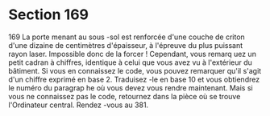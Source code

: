 # Section 169

169
La porte menant au sous -sol est renforcée d'une couche de criton
d'une dizaine de centimètres d'épaisseur, à l'épreuve du plus
puissant rayon laser. Impossible donc de la forcer ! Cependant,
vous remarq uez un petit cadran à chiffres, identique à celui que
vous avez vu à l'extérieur du bâtiment. Si vous en connaissez le
code, vous pouvez remarquer qu'il s'agit d'un chiffre exprimé en
base 2. Traduisez -le en base 10 et vous obtiendrez le numéro du
paragrap he où vous devez vous rendre maintenant. Mais si vous
ne connaissez pas le code, retournez dans la pièce où se trouve
l'Ordinateur central. Rendez -vous au 381.